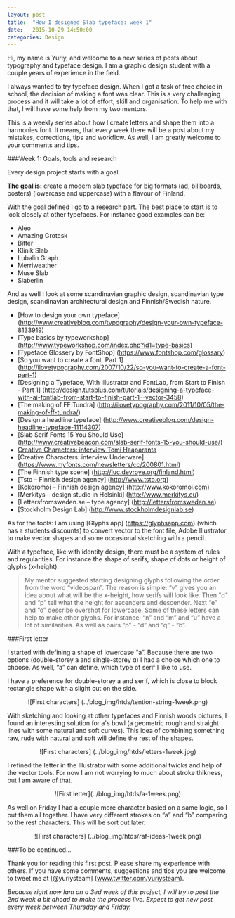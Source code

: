 ```yaml
---
layout: post
title:  "How I designed Slab typeface: week 1"
date:   2015-10-29 14:50:00
categories: Design
---
```


Hi, my name is Yuriy, and welcome to a new series of posts about typography and typeface design. I am a graphic design student with a couple years of experience in the field.

I always wanted to try typeface design. When I got a task of free choice in school, the decision of making a font was clear. This is a very challenging process and it will take a lot of effort, skill and organisation. To help me with that, I will have some help from my two mentors.

This is a weekly series about how I create letters and shape them into a harmonies font. It means, that every week there will be a post about my mistakes, corrections, tips and workflow. As well, I am greatly welcome to your comments and tips. 

###Week 1: Goals, tools and research

Every design project starts with a goal.

**The goal is:** create a modern slab typeface for big formats (ad, billboards, posters) (lowercase and uppercase) with a flavour of Finland.

With the goal defined I go to a research part. The best place to start is to look closely at other typefaces. For instance good examples can be:

- Aleo
- Amazing Grotesk
- Bitter
- Klinik Slab
- Lubalin Graph
- Merriweather
- Muse Slab
- Slaberlin

And as well I look at some scandinavian graphic design, scandinavian type design, scandinavian architectural design and Finnish/Swedish nature.

- [How to design your own typeface] (http://www.creativebloq.com/typography/design-your-own-typeface-8133919)
- [Type basics by typeworkshop] (http://www.typeworkshop.com/index.php?id1=type-basics)
- [Typeface Glossery by FontShop] (https://www.fontshop.com/glossary)
- [So you want to create a font. Part 1] (http://ilovetypography.com/2007/10/22/so-you-want-to-create-a-font-part-1)
- [Designing a Typeface, With Illustrator and FontLab, from Start to Finish - Part 1] (http://design.tutsplus.com/tutorials/designing-a-typeface-with-ai-fontlab-from-start-to-finish-part-1--vector-3458)
- [The making of FF Tundra] (http://ilovetypography.com/2011/10/05/the-making-of-ff-tundra/)
- [Design a headline typeface] (http://www.creativebloq.com/design-headline-typeface-11114307)
- [Slab Serif Fonts 15 You Should Use] (http://www.creativebeacon.com/slab-serif-fonts-15-you-should-use/)
- [Creative Characters: interview Tomi Haaparanta](https://www.myfonts.com/newsletters/cc/201002.html)
- [Creative Characters: interview Underware] (https://www.myfonts.com/newsletters/cc/200801.html)
- [The Finnish type scene] (http://luc.devroye.org/finland.html)
- [Tsto – Finnish design agency] (http://www.tsto.org)
- [Kokoromoi – Finnish design agency] (http://www.kokoromoi.com)
- [Merkitys – design studio in Helsinki] (http://www.merkitys.eu)
- [Lettersfromsweden.se – type agency] (http://lettersfromsweden.se)
- [Stockholm Design Lab] (http://www.stockholmdesignlab.se)

As for the tools: I am using [Glyphs app] (https://glyphsapp.com) (which has a students discounts) to convert vector to the font file, Adobe Illustrator to make vector shapes and some occasional sketching with a pencil.

With a typeface, like with identity design, there must be a system of rules and regularities. For instance the shape of serifs, shape of dots or height of glyphs (x-height).

> My mentor suggested starting designing glyphs following the order from the word “videospan”. The reason is simple: “v” gives you an idea about what will be the x-height, how serifs will look like. Then "d" and “p” tell what the height for ascenders and descender. Next “e” and “o” describe overshot for lowercase. Some of these letters can help to make other glyphs. For instance: “n” and “m” and “u” have a lot of similarities. As well as pairs “p” - “d” and “q” - “b”.
 
###First letter

I started with defining a shape of lowercase “a”. Because there are two options (double-storey a and single-storey ɑ) I had a choice which one to choose. As well, “a” can define, which type of serif I like to use.

I have a preference for double-storey a and serif, which is close to block rectangle shape with a slight cut on the side.

<center>![First characters] (../blog_img/htds/tention-string-1week.png)</center>

With sketching and looking at other typefaces and Finnish woods pictures, I found an interesting solution for a's bowl (a geometric rough and straight lines with some natural and soft curves). This idea of combining something raw, rude with natural and soft will define the rest of the shapes.

<center>![First characters] (../blog_img/htds/letters-1week.jpg)</center>

I refined the letter in the Illustrator with some additional twicks and help of the vector tools. For now I am not worrying to much about stroke thikness, but I am aware of that.

<center>![First letter](../blog_img/htds/a-1week.png)</center>

As well on Friday I had a couple more character basied on a same logic, so I put them all together. I have very different strokes on “a” and “b” comparing to the rest characters. This will be sort out later.

<center>![First characters] (../blog_img/htds/raf-ideas-1week.png)</center>

###To be continued...

Thank you for reading this first post. Please share my experience with others. If you have some comments, suggestions and tips you are welcome to tweet me at [@yuriysteam] (www.twitter.com/yuriysteam). 

*Because right now Iam on a 3ed week of this project, I will try to post the 2nd week a bit ahead to make the process live. Expect to get new post every week between Thursday and Friday.*
